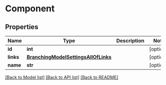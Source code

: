 # Component

## Properties
Name | Type | Description | Notes
------------ | ------------- | ------------- | -------------
**id** | **int** |  | [optional] 
**links** | [**BranchingModelSettingsAllOfLinks**](BranchingModelSettingsAllOfLinks.md) |  | [optional] 
**name** | **str** |  | [optional] 

[[Back to Model list]](../README.md#documentation-for-models) [[Back to API list]](../README.md#documentation-for-api-endpoints) [[Back to README]](../README.md)


